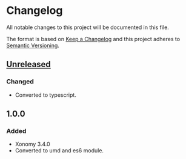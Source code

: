 # Changelog
All notable changes to this project will be documented in this file.

The format is based on [Keep a Changelog](http://keepachangelog.com/)
and this project adheres to [Semantic Versioning](http://semver.org/).


## [Unreleased]
### Changed
- Converted to typescript.

## 1.0.0
### Added
- Xonomy 3.4.0
- Converted to umd and es6 module.

[Unreleased]: https://github.com/ViceIce/xonomy/compare/v1.0.0...HEAD
